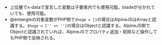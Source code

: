 * 上位層でx-dataで宣言した変数は子要素内でも使用可能。bladeが分かれていても、使用可能。
* @entangleの対象変数がPHP側で`$hoge = []`の場合はAlpineJSはArrayと認識する。`$hoge = ['' => '']`の場合はObjectと認識する。AlpineJS側でObjectと認識されていれば、AlpineJSでプロパティ追加・削除など操作してもPHP側で反映される。
